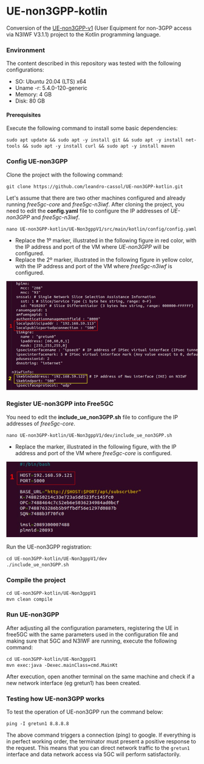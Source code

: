 # UE-non3GPP-kotlin
Conversion of the [UE-non3GPP-v1](https://github.com/ciromacedo/UE-non3GPP-v1.git) (User Equipment for non-3GPP access via N3IWF V3.1.1) project to the Kotlin programming language.

### Environment
The content described in this repository was tested with the following configurations:
* SO: Ubuntu 20.04 (LTS) x64
* Uname -r: 5.4.0-120-generic
* Memory: 4 GB
* Disk: 80 GB

#### Prerequisites
Execute the following command to install some basic dependencies:
```
sudo apt update && sudo apt -y install git && sudo apt -y install net-tools && sudo apt -y install curl && sudo apt -y install maven
```

### Config UE-non3GPP
Clone the project with the following command:
```
git clone https://github.com/leandro-cassol/UE-non3GPP-kotlin.git
```

Let's assume that there are two other machines configured and already running _free5gc-core_ and _free5gc-n3iwf_. 
After cloning the project, you need to edit the **config.yaml** file to configure the IP addresses of _UE-non3GPP_ and _free5gc-n3iwf_.

```
nano UE-non3GPP-kotlin/UE-Non3gppV1/src/main/kotlin/config/config.yaml 
```
* Replace the 1º marker, illustrated in the following figure in red color, with the IP address and port of the VM where _UE-non3GPP_ will be configured.
* Replace the 2º marker, illustrated in the following figure in yellow color, with the IP address and port of the VM where _free5gc-n3iwf_ is configured.
<p align="center">
    <img src="images/config_yaml.png"/> 
</p>

### Register UE-non3GPP into Free5GC
You need to edit the **include_ue_non3GPP.sh** file to configure the IP addresses of _free5gc-core_.
```
nano UE-non3GPP-kotlin/UE-Non3gppV1/dev/include_ue_non3GPP.sh
```
* Replace the marker, illustrated in the following figure, with the IP address and port of the VM where _free5gc-core_ is configured.
<p align="center">
    <img src="images/include_ue_non3GPP.png"/> 
</p>

Run the UE-non3GPP registration:
```
cd UE-non3GPP-kotlin/UE-Non3gppV1/dev
./include_ue_non3GPP.sh
```

### Compile the project
```
cd UE-non3GPP-kotlin/UE-Non3gppV1
mvn clean compile
```


### Run UE-non3GPP
After adjusting all the configuration parameters, registering the UE in free5GC with the same parameters used in the configuration file and making sure that 5GC and N3IWF are running, execute the following command:

```
cd UE-non3GPP-kotlin/UE-Non3gppV1
mvn exec:java -Dexec.mainClass=cmd.MainKt
```
After execution, open another terminal on the same machine and check if a new network interface (eg gretun1) has been created.

### Testing how UE-non3GPP works
To test the operation of UE-non3GPP run the command below:
```
ping -I gretun1 8.8.8.8
```
The above command triggers a connection (ping) to google. If everything is in perfect working order, the terminator must present a positive response to the request. This means that you can direct network traffic to the `gretun1` interface and data network access via 5GC will perform satisfactorily.
